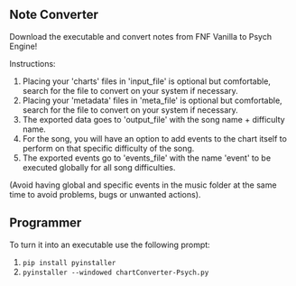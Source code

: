 ## Note Converter

Download the executable and convert notes from FNF Vanilla to Psych Engine!

Instructions:
1. Placing your 'charts' files in 'input_file' is optional but comfortable, search for the file to convert on your system if necessary.
2. Placing your 'metadata' files in 'meta_file' is optional but comfortable, search for the file to convert on your system if necessary.
3. The exported data goes to 'output_file' with the song name + difficulty name.
4. For the song, you will have an option to add events to the chart itself to perform on that specific difficulty of the song.
5. The exported events go to 'events_file' with the name 'event' to be executed globally for all song difficulties.

(Avoid having global and specific events in the music folder at the same time to avoid problems, bugs or unwanted actions).

## Programmer
To turn it into an executable use the following prompt:

1. `pip install pyinstaller`
2. `pyinstaller --windowed chartConverter-Psych.py`
